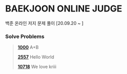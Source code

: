 # BAEKJOON ONLINE JUDGE
백준 온라인 저지 문제 풀이 [20.09.20  ~ ]

### Solve Problems

> **[1000](1000-1099/1000.c)** A+B
>
> **[2557](2500-2599/2557.c)** Hello World
>
> [**10718**](10700-10799/10718.c) We love kriii

